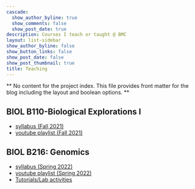 ```yaml
---
cascade:
  show_author_byline: true
  show_comments: false
  show_post_date: true
description: Courses I teach or taught @ BMC
layout: list-sidebar
show_author_byline: false
show_button_links: false
show_post_date: false
show_post_thumbnail: true
title: Teaching
---
```


** No content for the project index. This file provides front matter for the blog including the layout and boolean options. **


## BIOL B110-Biological Explorations I
 + <i class="fas fa-file-pdf"></i> [syllabus (Fall 2021)](/files/B110-2021-CourseInfo.pdf) 
+ <i class="fab fa-youtube"></i> [youtube playlist (Fall 2021)](https://youtu.be/gMOoMcsGTO4)

## BIOL B216: Genomics

+ <i class="fas fa-file-pdf"></i> [syllabus (Spring 2022)](/files/B216_Genomics_Syllabus_S2022.pdf)
+ <i class="fab fa-youtube"></i> [youtube playlist (Spring 2022)](https://youtu.be/6Ho6lxxmEec)
+ [Tutorials/Lab activities](https://bitarellolab/Teaching/B216)



